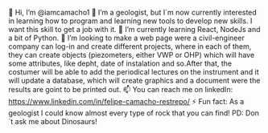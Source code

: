 👋 Hi, I’m @iamcamacho1
👀 I’m a geologist, but I´m now currently interested in learning how to program and learning new tools to develop new skills. I want this skill to get a job with it.
🌱 I’m currently learning React, NodeJs and a bit of Python.
💞️ I’m looking to make a web page were a civil-engineer company can log-in and create different projects, where in each of them, they can create objects (piezometers, either VWP or OHP) which will have some attributes, like depht, date of instalation and so.After that, the costumer will be able to add the periodical lectures on the instrument and it will update a database, which will create graphics and a document were the results are goint to be printed out. 
📫 You can reach me on linkedIn: https://www.linkedin.com/in/felipe-camacho-restrepo/
⚡ Fun fact: As a geologist I could know almost every type of rock that you can find! PD: Don´t ask me about Dinosaurs!

<!---
iamcamacho1/iamcamacho1 is a ✨ special ✨ repository because its `README.md` (this file) appears on your GitHub profile.
You can click the Preview link to take a look at your changes.
--->
